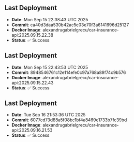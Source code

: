 

## Last Deployment
- **Date**: Mon Sep 15 22:38:43 UTC 2025
- **Commit**: ca40d3daa530b42ac5c03e70f3a6141696d25127
- **Docker Image**: alexandrugabrielgrecu/car-insurance-api:2025.09.15.22.38
- **Status**: ✅ Success


## Last Deployment
- **Date**: Mon Sep 15 22:43:53 UTC 2025
- **Commit**: 8948546761c12e114efe0c97a768a89f74c9b576
- **Docker Image**: alexandrugabrielgrecu/car-insurance-api:2025.09.15.22.43
- **Status**: ✅ Success


## Last Deployment
- **Date**: Tue Sep 16 21:53:36 UTC 2025
- **Commit**: 6077cd73d88a5f08bc1bf4a8469e1733b7fc39bd
- **Docker Image**: alexandrugabrielgrecu/car-insurance-api:2025.09.16.21.53
- **Status**: ✅ Success
